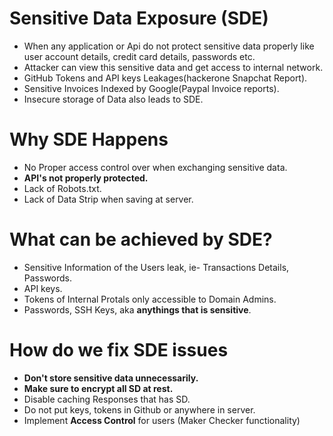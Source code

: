 # Sensitive Data Exposure (SDE)
- When any application or Api do not protect sensitive data properly like user account details, credit card details, passwords etc.
- Attacker can view this sensitive data and get access to internal network.
- GitHub Tokens and API keys Leakages(hackerone Snapchat Report).
- Sensitive Invoices Indexed by Google(Paypal Invoice reports).
- Insecure storage of Data also leads to SDE.

# Why SDE Happens
- No Proper access control over when exchanging sensitive data. 
- **API's not properly protected.**
- Lack of Robots.txt.
- Lack of Data Strip when saving at server.
# What can be achieved by SDE?
- Sensitive Information of the Users leak, ie- Transactions Details, Passwords.
- API keys.
- Tokens of Internal Protals only accessible to Domain Admins.
- Passwords, SSH Keys, aka **anythings that is sensitive**.
# How do we fix SDE issues 
- **Don't store sensitive data unnecessarily.**
- **Make sure to encrypt all SD at rest.**
- Disable caching Responses that has SD.
- Do not put keys, tokens in Github or anywhere in server.
- Implement **Access Control** for users (Maker Checker functionality)